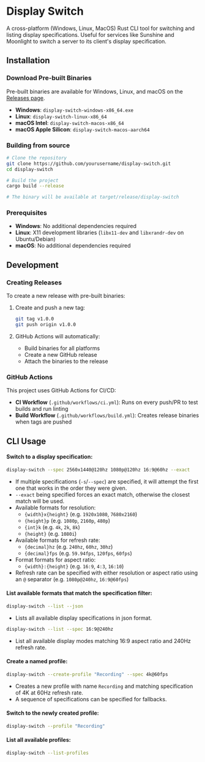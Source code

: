 # Display Switch

A cross-platform (Windows, Linux, MacOS) Rust CLI tool for switching and listing display specifications. Useful for services like Sunshine and Moonlight to switch a server to its client's display specification.

## Installation

### Download Pre-built Binaries

Pre-built binaries are available for Windows, Linux, and macOS on the [Releases page](../../releases).

- **Windows**: `display-switch-windows-x86_64.exe`
- **Linux**: `display-switch-linux-x86_64` 
- **macOS Intel**: `display-switch-macos-x86_64`
- **macOS Apple Silicon**: `display-switch-macos-aarch64`

### Building from source

```bash
# Clone the repository
git clone https://github.com/yourusername/display-switch.git
cd display-switch

# Build the project
cargo build --release

# The binary will be available at target/release/display-switch
```

### Prerequisites

- **Windows**: No additional dependencies required
- **Linux**: X11 development libraries (`libx11-dev` and `libxrandr-dev` on Ubuntu/Debian)
- **macOS**: No additional dependencies required

## Development

### Creating Releases

To create a new release with pre-built binaries:

1. Create and push a new tag:
   ```bash
   git tag v1.0.0
   git push origin v1.0.0
   ```

2. GitHub Actions will automatically:
   - Build binaries for all platforms
   - Create a new GitHub release
   - Attach the binaries to the release

### GitHub Actions

This project uses GitHub Actions for CI/CD:

- **CI Workflow** (`.github/workflows/ci.yml`): Runs on every push/PR to test builds and run linting
- **Build Workflow** (`.github/workflows/build.yml`): Creates release binaries when tags are pushed

## CLI Usage

#### Switch to a display specification:

```bash
display-switch --spec 2560x1440@120hz 1080p@120hz 16:9@60hz --exact
```
- If multiple specifications (`-s`/`--spec`) are specified, it will attempt the first one that works in the order they were given.
- `--exact` being specified forces an exact match, otherwise the closest match will be used.
- Available formats for resolution:
    - `{width}x{height}` (e.g. `1920x1080`, `7680x2160`)
    - `{height}p` (e.g. `1080p`, `2160p`, `480p`)
    - `{int}k` (e.g. `4k`, `2k`, `8k`)
    - `{height}` (e.g. `1080i`)
- Available formats for refresh rate:
    - `{decimal}hz` (e.g. `240hz`, `60hz`, `30hz`)
    - `{decimal}fps` (e.g. `59.94fps`, `120fps`, `60fps`)
- Format formats for aspect ratio:
    - `{width}:{height}` (e.g. `16:9`, `4:3`, `16:10`)
- Refresh rate can be specified with either resolution or aspect ratio using an `@` separator (e.g. `1080p@240hz`, `16:9@60fps`)

#### List available formats that match the specification filter:

```bash
display-switch --list --json
```
- Lists all available display specifications in json format.

```bash
display-switch --list --spec 16:9@240hz
```
- List all available display modes matching 16:9 aspect ratio and 240Hz refresh rate.

#### Create a named profile:

```bash
display-switch --create-profile "Recording" --spec 4k@60fps
```
- Creates a new profile with name `Recording` and matching specification of 4K at 60Hz refresh rate.
- A sequence of specifications can be specified for fallbacks.

#### Switch to the newly created profile:

```bash
display-switch --profile "Recording"
```

#### List all available profiles:

```bash
display-switch --list-profiles
```
